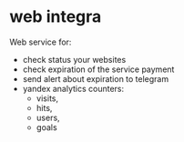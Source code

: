 # web integra


Web service for:

- check status your websites
- check expiration of the service payment
- send alert about expiration to telegram
- yandex analytics 
    counters:
    -   visits, 
    -   hits, 
    -   users, 
    -   goals

